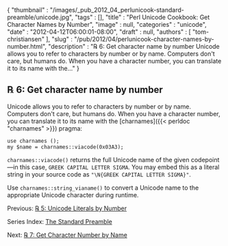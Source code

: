 {
   "thumbnail" : "/images/_pub_2012_04_perlunicook-standard-preamble/unicode.jpg",
   "tags" : [],
   "title" : "Perl Unicode Cookbook: Get Character Names by Number",
   "image" : null,
   "categories" : "unicode",
   "date" : "2012-04-12T06:00:01-08:00",
   "draft" : null,
   "authors" : [
      "tom-christiansen"
   ],
   "slug" : "/pub/2012/04/perlunicook-character-names-by-number.html",
   "description" : "℞ 6: Get character name by number Unicode allows you to refer to characters by number or by name. Computers don't care, but humans do. When you have a character number, you can translate it to its name with the..."
}



℞ 6: Get character name by number
---------------------------------

Unicode allows you to refer to characters by number or by name. Computers don't care, but humans do. When you have a character number, you can translate it to its name with the [charnames]({{< perldoc "charnames" >}}) pragma:

    use charnames ();
    my $name = charnames::viacode(0x03A3);

`charnames::viacode()` returns the full Unicode name of the given codepoint—in this case, `GREEK CAPITAL LETTER SIGMA`. You may embed this as a literal string in your source code as `"\N{GREEK CAPITAL LETTER SIGMA}"`.

Use `charnames::string_vianame()` to convert a Unicode name to the appropriate Unicode character during runtime.

Previous: [℞ 5: Unicode Literals by Number](/pub/2012/04/perlunicook-unicode-literals-by-number.html)

Series Index: [The Standard Preamble](/pub/2012/04/perlunicook-standard-preamble.html)

Next: [℞ 7: Get Character Number by Name](/pub/2012/04/perlunicook-character-numbers-by-name.html)
